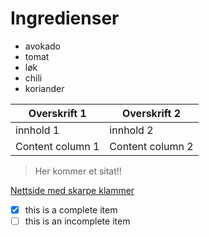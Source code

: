 # Ingredienser

* avokado
* tomat
* løk
* chili
* koriander

Overskrift 1 | Overskrift 2
------------ | -------------
innhold 1 | innhold 2
Content column 1 | Content column 2

> Her kommer et sitat!!

[Nettside med skarpe klammer](http://www.nb.no)

- [x] this is a complete item
- [ ] this is an incomplete item
